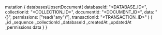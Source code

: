 mutation {
    databasesUpsertDocument(
        databaseId: "<DATABASE_ID>",
        collectionId: "<COLLECTION_ID>",
        documentId: "<DOCUMENT_ID>",
        data: "{}",
        permissions: ["read("any")"],
        transactionId: "<TRANSACTION_ID>"
    ) {
        _id
        _sequence
        _collectionId
        _databaseId
        _createdAt
        _updatedAt
        _permissions
        data
    }
}
